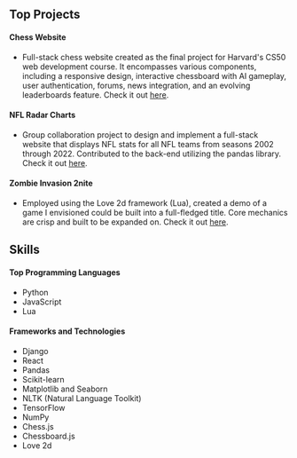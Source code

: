 ## Top Projects

#### Chess Website
- Full-stack chess website created as the final project for Harvard's CS50 web development course. It encompasses various components, including a responsive design, interactive chessboard with AI gameplay, user authentication, forums, news integration, and an evolving leaderboards feature. Check it out [here](https://github.com/tylermeyers351/CS50W-Final-Project-Chess-Website).

#### NFL Radar Charts
- Group collaboration project to design and implement a full-stack website that displays NFL stats for all NFL teams from seasons 2002 through 2022. Contributed to the back-end utilizing the pandas library. Check it out [here](https://github.com/tylermeyers351/NFL-Radar-Charts).  

#### Zombie Invasion 2nite
- Employed using the Love 2d framework (Lua), created a demo of a game I envisioned could be built into a full-fledged title. Core mechanics are crisp and built to be expanded on. Check it out [here](https://github.com/tylermeyers351/CS50-Final-Project-Love2d).

## Skills

#### Top Programming Languages

- Python
- JavaScript
- Lua

#### Frameworks and Technologies

- Django
- React
- Pandas
- Scikit-learn
- Matplotlib and Seaborn
- NLTK (Natural Language Toolkit)
- TensorFlow
- NumPy
- Chess.js
- Chessboard.js
- Love 2d

